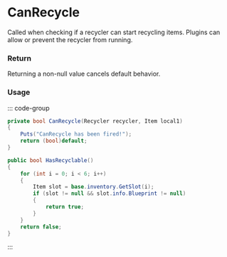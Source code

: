 # CanRecycle
<Badge type="info" text="Crafting"/><Badge type="danger" text="Carbon Compatible"/><Badge type="warning" text="Oxide Compatible"/>
Called when checking if a recycler can start recycling items. Plugins can allow or prevent the recycler from running.

### Return
Returning a non-null value cancels default behavior.

### Usage
::: code-group
```csharp [Example]
private bool CanRecycle(Recycler recycler, Item local1)
{
	Puts("CanRecycle has been fired!");
	return (bool)default;
}
```
```csharp [Source — Assembly-CSharp @ Recycler]
public bool HasRecyclable()
{
	for (int i = 0; i < 6; i++)
	{
		Item slot = base.inventory.GetSlot(i);
		if (slot != null && slot.info.Blueprint != null)
		{
			return true;
		}
	}
	return false;
}

```
:::

